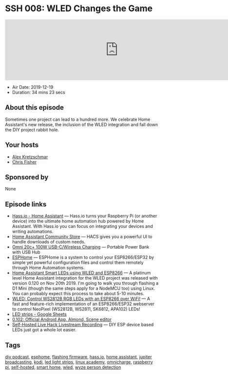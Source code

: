# SSH 008: WLED Changes the Game

<iframe src="https://player.fireside.fm/v2/dUlrHQih+8618J48x?theme=dark" width="740" height="200" frameborder="0" scrolling="no"></iframe>

* Air Date: 2019-12-19
* Duration: 34 mins 23 secs

## About this episode

Sometimes one project can lead to a hundred more. We celebrate Home Assistant's new release, the inclusion of the WLED integration and fall down the DIY project rabbit hole.

## Your hosts
* [Alex Kretzschmar](https://selfhosted.show/hosts/alexktz)
* [Chris Fisher](https://selfhosted.show/hosts/chrislas)

## Sponsored by

None



## Episode links

  * [Hass.io - Home Assistant](https://www.home-assistant.io/hassio/ "Hass.io - Home Assistant") — Hass.io turns your Raspberry Pi (or another device) into the ultimate home automation hub powered by Home Assistant. With Hass.io you can focus on integrating your devices and writing automations.
  * [Home Assistant Community Store](https://hacs.xyz/ "Home Assistant Community Store") — HACS gives you a powerful UI to handle downloads of custom needs.
  * [Omni 20c+ 100W USB-C/Wireless Charging](https://www.amazon.com/Wireless-Charging-Portable-Smartphones-MobileStudio/dp/B07PTNV3CF "Omni 20c+ 100W USB-C/Wireless Charging") — Portable Power Bank with USB Hub
  * [ESPHome](https://esphome.io/ "ESPHome") — ESPHome is a system to control your ESP8266/ESP32 by simple yet powerful configuration files and control them remotely through Home Automation systems.
  * [Home Assistant Smart LEDs using WLED and ESP8266](https://blog.ktz.me/home-assistant-smart-leds-using-wled-and-esp8266/ "Home Assistant Smart LEDs using WLED and ESP8266") — A platinum level Home Assistant integration for the WLED project was released with version 0.120 on Nov 20th 2019. I'm going to walk you through flashing a D1 Mini (though the same steps apply for a NodeMCU too) using Linux. You can probably expect this process to take about 5-10 minutes.
  * [WLED: Control WS2812B RGB LEDs with an ESP8266 over WiFi!](https://github.com/Aircoookie/WLED "WLED: Control WS2812B RGB LEDs with an ESP8266 over WiFi!") — A fast and feature-rich implementation of an ESP8266/ESP32 webserver to control NeoPixel (WS2812B, WS2811, SK6812, APA102) LEDs!
  * [LED strips - Google Sheets](https://docs.google.com/spreadsheets/d/1-L0YvDVq_V17lLOeBc-H19np4wcSLqI6X5i6OAOGoaM/edit#gid=0 "LED strips - Google Sheets")
  * [0.102: Official Android App, Almond, Scene editor](https://www.home-assistant.io/blog/2019/11/20/release-102/ "0.102: Official Android App, Almond, Scene editor")
  * [Self-Hosted Live Hack Livestream Recording](https://youtu.be/aQyigSkcjMQ "Self-Hosted Live Hack Livestream Recording") — DIY ESP device based LEDs just got a whole lot easier.



## Tags

[diy podcast](https://selfhosted.show/tags/diy%20podcast), [esphome](https://selfhosted.show/tags/esphome), [flashing firmware](https://selfhosted.show/tags/flashing%20firmware), [hass.io](https://selfhosted.show/tags/hass.io), [home assistant](https://selfhosted.show/tags/home%20assistant), [jupiter broadcasting](https://selfhosted.show/tags/jupiter%20broadcasting), [kodi](https://selfhosted.show/tags/kodi), [led light strips](https://selfhosted.show/tags/led%20light%20strips), [linux academy](https://selfhosted.show/tags/linux%20academy), [omnicharge](https://selfhosted.show/tags/omnicharge), [raspberry pi](https://selfhosted.show/tags/raspberry%20pi), [self-hosted](https://selfhosted.show/tags/self-hosted), [smart home](https://selfhosted.show/tags/smart%20home), [wled](https://selfhosted.show/tags/wled), [wyze person detection](https://selfhosted.show/tags/wyze%20person%20detection)